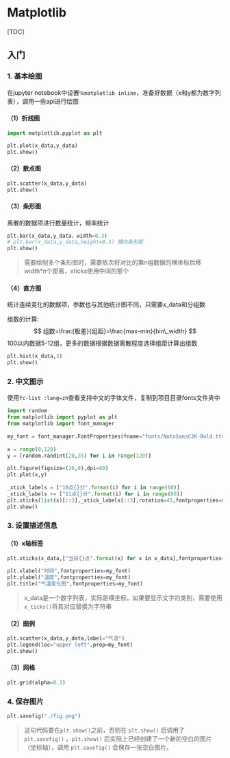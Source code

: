 # Matplotlib
 
[TOC]
 
## 入门
 
### 1. 基本绘图
 
在jupyter notebook中设置`％matplotlib inline`，准备好数据（x和y都为数字列表），调用一些api进行绘图
 
#### （1）折线图
 
```python
import matplotlib.pyplot as plt

plt.plot(x_data,y_data)
plt.show()
```
 
#### （2）散点图
 
```python
plt.scatter(x_data,y_data)
plt.show()
```
 
#### （3）条形图
 
离散的数据项进行数量统计，频率统计
 
```python
plt.bar(x_data,y_data，width=0.3)
# plt.bar(x_data,y_data,height=0.3) 横向条形图
plt.show()
```
 
> 需要绘制多个条形图时，需要依次将对比的第n组数据的横坐标后移width*n个距离，xticks使用中间的那个
 
#### （4）直方图
 
统计连续变化的数据项，参数也与其他统计图不同，只需要x_data和分组数
 
组数的计算:
$$
组数=\frac{极差}{组距}=\frac{max-min}{bin\_width}
$$
100以内数据5-12组，更多的数据根据数据离散程度选择组距计算出组数
 
```python
plt.hist(x_data,3)
plt.show()
```
 
 
 
### 2. 中文图示
 
使用`fc-list :lang=zh`查看支持中文的字体文件，复制到项目目录fonts文件夹中
 
```python
import random
from matplotlib import pyplot as plt
from matplotlib import font_manager
 
my_font = font_manager.FontProperties(fname="fonts/NotoSansCJK-Bold.ttc")
 
x = range(0,120)
y = [random.randint(20,35) for i in range(120)]
 
plt.figure(figsize=(20,8),dpi=80)
plt.plot(x,y)
 
_xtick_labels = ["10点{}分".format(i) for i in range(60)]
_xtick_labels += ["11点{}分".format(i) for i in range(60)]
plt.xticks(list(x)[::3],_xtick_labels[::3],rotation=45,fontproperties=my_font)
plt.show()
```
 
### 3. 设置描述信息
 
#### （1）x轴标签
 
```python
plt.xticks(x_data,["当日{}点".format(x) for x in x_data],fontproperties=my_font,rotation=45)
 
plt.xlabel("时间",fontproperties=my_font)
plt.ylabel("温度",fontproperties=my_font)
plt.title("气温变化图",fontproperties=my_font)
```
 
> x_data是一个数字列表，实际是横坐标，如果要显示文字的类别，需要使用`x_ticks()`将其对应替换为字符串
 
#### （2）图例
 
```python
plt.scatter(x_data,y_data,label="气温")
plt.legend(loc="upper left",prop=my_font)
plt.show()
```
 
#### （3）网格
 
```python
plt.grid(alpha=0.3)
```
 
 
 
###  4. 保存图片
 
```python
plt.savefig("./fig.png")
```
 
> 这句代码要在`plt.show()`之前，否则在 `plt.show()` 后调用了 `plt.savefig()` ，`plt.show()` 后实际上已经创建了一个新的空白的图片（坐标轴），调用 `plt.savefig()` 会保存一张空白图片。